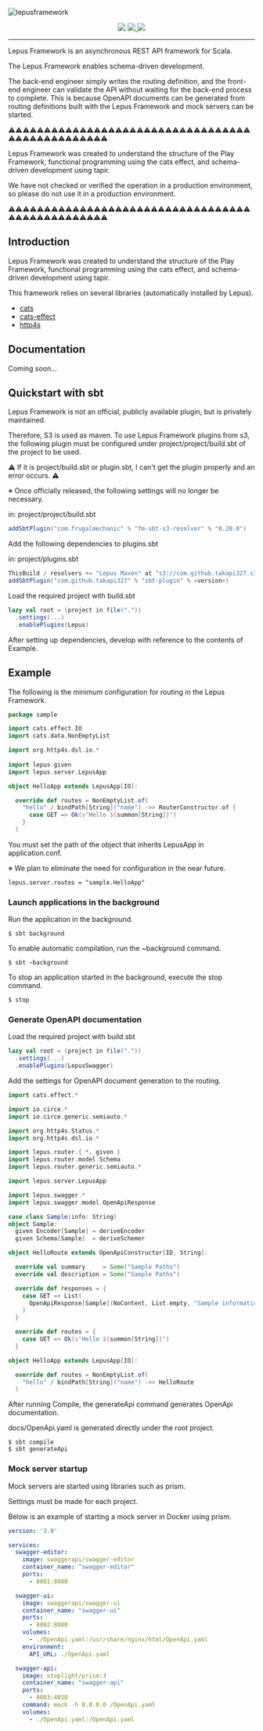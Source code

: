 ![lepusframework](https://socialify.git.ci/takapi327/lepusframework/image?description=1&font=Inter&language=1&logo=https%3A%2F%2Fuser-images.githubusercontent.com%2F57429437%2F170270360-93f29bbf-aef3-47d7-8910-f5baba490ba6.png&owner=1&pattern=Plus&theme=Light)

<div align="center">
  <img src="https://img.shields.io/badge/lepus-v0.4.2-blue">
  <a href="https://en.wikipedia.org/wiki/MIT_License">
    <img src="https://img.shields.io/badge/license-MIT-green">
  </a>
  <a href="https://github.com/lampepfl/dotty">
    <img src="https://img.shields.io/badge/scala-v3.x-red">
  </a>
</div>

---

Lepus Framework is an asynchronous REST API framework for Scala.

The Lepus Framework enables schema-driven development.

The back-end engineer simply writes the routing definition, and the front-end engineer can validate the API without waiting for the back-end process to complete.
This is because OpenAPI documents can be generated from routing definitions built with the Lepus Framework and mock servers can be started.

:warning::warning::warning::warning::warning::warning::warning::warning::warning::warning::warning::warning::warning::warning::warning::warning::warning::warning::warning::warning::warning::warning::warning::warning::warning::warning::warning::warning::warning::warning::warning::warning::warning::warning::warning::warning::warning::warning::warning::warning::warning::warning::warning::warning::warning::warning::warning::warning:

Lepus Framework was created to understand the structure of the Play Framework, functional programming using the cats effect, and schema-driven development using tapir.

We have not checked or verified the operation in a production environment, so please do not use it in a production environment.

:warning::warning::warning::warning::warning::warning::warning::warning::warning::warning::warning::warning::warning::warning::warning::warning::warning::warning::warning::warning::warning::warning::warning::warning::warning::warning::warning::warning::warning::warning::warning::warning::warning::warning::warning::warning::warning::warning::warning::warning::warning::warning::warning::warning::warning::warning::warning::warning:

## Introduction

Lepus Framework was created to understand the structure of the Play Framework, functional programming using the cats effect, and schema-driven development using tapir.

This framework relies on several libraries (automatically installed by Lepus).

- [cats](https://github.com/typelevel/cats)
- [cats-effect](https://github.com/typelevel/cats-effect)
- [http4s](https://github.com/http4s/http4s)

## Documentation
Coming soon...

## Quickstart with sbt
Lepus Framework is not an official, publicly available plugin, but is privately maintained.

Therefore, S3 is used as maven. To use Lepus Framework plugins from s3, the following plugin must be configured under project/project/build.sbt of the project to be used.

:warning: If it is project/build.sbt or plugin.sbt, I can't get the plugin properly and an error occurs. :warning:

※ Once officially released, the following settings will no longer be necessary.

in: project/project/build.sbt
```sbt
addSbtPlugin("com.frugalmechanic" % "fm-sbt-s3-resolver" % "0.20.0")
```

Add the following dependencies to plugins.sbt

in: project/plugins.sbt
```sbt
ThisBuild / resolvers += "Lepus Maven" at "s3://com.github.takapi327.s3-ap-northeast-1.amazonaws.com/lepus/"
addSbtPlugin("com.github.takapi327" % "sbt-plugin" % <version>)
```

Load the required project with build.sbt
```sbt
lazy val root = (project in file("."))
  .settings(...)
  .enablePlugins(Lepus)
```

After setting up dependencies, develop with reference to the contents of Example.

## Example
The following is the minimum configuration for routing in the Lepus Framework.

```scala
package sample

import cats.effect.IO
import cats.data.NonEmptyList

import org.http4s.dsl.io.*
  
import lepus.given
import lepus.server.LepusApp

object HelloApp extends LepusApp[IO]:

  override def routes = NonEmptyList.of(
    "hello" / bindPath[String]("name") ->> RouterConstructor.of {
      case GET => Ok(s"Hello ${summon[String]}")
    }
  )
```

You must set the path of the object that inherits LepusApp in application.conf.

※ We plan to eliminate the need for configuration in the near future.
```text
lepus.server.routes = "sample.HelloApp"
```

### Launch applications in the background

Run the application in the background.

```shell
$ sbt background
```

To enable automatic compilation, run the ~background command.

```shell
$ sbt ~background
```

To stop an application started in the background, execute the stop command.

```shell
$ stop
```

### Generate OpenAPI documentation
Load the required project with build.sbt

```sbt
lazy val root = (project in file("."))
  .settings(...)
  .enablePlugins(LepusSwagger)
```

Add the settings for OpenAPI document generation to the routing.

```scala
import cats.effect.*

import io.circe.*
import io.circe.generic.semiauto.*

import org.http4s.Status.*
import org.http4s.dsl.io.*

import lepus.router.{ *, given }
import lepus.router.model.Schema
import lepus.router.generic.semiauto.*

import lepus.server.LepusApp

import lepus.swagger.*
import lepus.swagger.model.OpenApiResponse

case class Sample(info: String)
object Sample:
  given Encoder[Sample] = deriveEncoder
  given Schema[Sample]  = deriveSchemer

object HelloRoute extends OpenApiConstructor[IO, String]:

  override val summary     = Some("Sample Paths")
  override val description = Some("Sample Paths")

  override def responses = {
    case GET => List(
      OpenApiResponse[Sample](NoContent, List.empty, "Sample information acquisition")
    )
  }

  override def routes = {
    case GET => Ok(s"Hello ${summon[String]}")
  }

object HelloApp extends LepusApp[IO]:

  override def routes = NonEmptyList.of(
    "hello" / bindPath[String]("name") ->> HelloRoute
  )
```

After running Compile, the generateApi command generates OpenApi documentation.

docs/OpenApi.yaml is generated directly under the root project.

```shell
$ sbt compile
$ sbt generateApi
```

### Mock server startup

Mock servers are started using libraries such as prism.

Settings must be made for each project.

Below is an example of starting a mock server in Docker using prism.

```yaml
version: '3.9'

services:
  swagger-editor:
    image: swaggerapi/swagger-editor
    container_name: "swagger-editor"
    ports:
      - 8001:8080

  swagger-ui:
    image: swaggerapi/swagger-ui
    container_name: "swagger-ui"
    ports:
      - 8002:8080
    volumes:
      - ./OpenApi.yaml:/usr/share/nginx/html/OpenApi.yaml
    environment:
      API_URL: ./OpenApi.yaml

  swagger-api:
    image: stoplight/prism:3
    container_name: "swagger-api"
    ports:
      - 8003:4010
    command: mock -h 0.0.0.0 /OpenApi.yaml
    volumes:
      - ./OpenApi.yaml:/OpenApi.yaml
```
